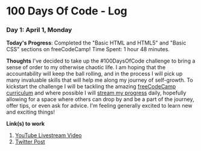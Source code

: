 # 100 Days Of Code - Log

### Day 1: April 1, Monday

**Today's Progress**: Completed the "Basic HTML and HTML5" and "Basic CSS" sections on freeCodeCamp! Time Spent: 1 hour 48 minutes.

**Thoughts** I've decided to take up the #100DaysOfCode challenge to bring a sense of order to my otherwise chaotic life. I am hoping that the accountability will keep the ball rolling, and in the process I will pick up many invaluable skills that will help me along my journey of self-growth. To kickstart the challenge I will be tackling the amazing [freeCodeCamp curriculum](https://learn.freecodecamp.org/) and where possible I will [stream my progress](https://www.twitch.tv/DeadmanoDoesCode) daily, hopefully allowing for a space where others can drop by and be a part of the journey, offer tips, or even ask for advice. I'm feeling generally excited to learn new and exciting things!

**Link(s) to work**
1. [YouTube Livestream Video](https://www.youtube.com/watch?v=tEy0cRqxFzw)
2. [Twitter Post](https://twitter.com/DeadmanoCodes/status/1112744803228368897)
